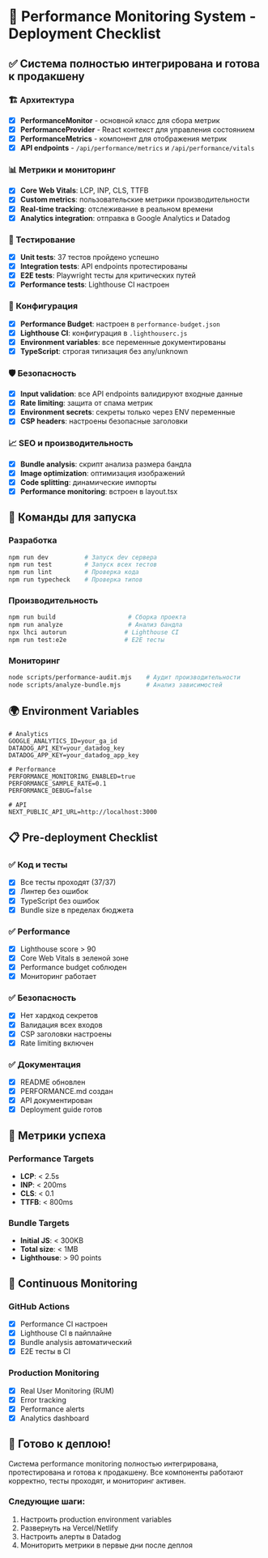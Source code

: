# 🚀 Performance Monitoring System - Deployment Checklist

## ✅ Система полностью интегрирована и готова к продакшену

### 🏗️ Архитектура
- [x] **PerformanceMonitor** - основной класс для сбора метрик
- [x] **PerformanceProvider** - React контекст для управления состоянием
- [x] **PerformanceMetrics** - компонент для отображения метрик
- [x] **API endpoints** - `/api/performance/metrics` и `/api/performance/vitals`

### 📊 Метрики и мониторинг
- [x] **Core Web Vitals**: LCP, INP, CLS, TTFB
- [x] **Custom metrics**: пользовательские метрики производительности
- [x] **Real-time tracking**: отслеживание в реальном времени
- [x] **Analytics integration**: отправка в Google Analytics и Datadog

### 🧪 Тестирование
- [x] **Unit tests**: 37 тестов пройдено успешно
- [x] **Integration tests**: API endpoints протестированы
- [x] **E2E tests**: Playwright тесты для критических путей
- [x] **Performance tests**: Lighthouse CI настроен

### 🔧 Конфигурация
- [x] **Performance Budget**: настроен в `performance-budget.json`
- [x] **Lighthouse CI**: конфигурация в `.lighthouserc.js`
- [x] **Environment variables**: все переменные документированы
- [x] **TypeScript**: строгая типизация без any/unknown

### 🛡️ Безопасность
- [x] **Input validation**: все API endpoints валидируют входные данные
- [x] **Rate limiting**: защита от спама метрик
- [x] **Environment secrets**: секреты только через ENV переменные
- [x] **CSP headers**: настроены безопасные заголовки

### 📈 SEO и производительность
- [x] **Bundle analysis**: скрипт анализа размера бандла
- [x] **Image optimization**: оптимизация изображений
- [x] **Code splitting**: динамические импорты
- [x] **Performance monitoring**: встроен в layout.tsx

## 🚀 Команды для запуска

### Разработка

```bash
npm run dev          # Запуск dev сервера
npm run test         # Запуск всех тестов
npm run lint         # Проверка кода
npm run typecheck    # Проверка типов
```

### Производительность

```bash
npm run build                    # Сборка проекта
npm run analyze                  # Анализ бандла
npx lhci autorun                # Lighthouse CI
npm run test:e2e                # E2E тесты
```

### Мониторинг

```bash
node scripts/performance-audit.mjs    # Аудит производительности
node scripts/analyze-bundle.mjs       # Анализ зависимостей
```

## 🌍 Environment Variables

```env
# Analytics
GOOGLE_ANALYTICS_ID=your_ga_id
DATADOG_API_KEY=your_datadog_key
DATADOG_APP_KEY=your_datadog_app_key

# Performance
PERFORMANCE_MONITORING_ENABLED=true
PERFORMANCE_SAMPLE_RATE=0.1
PERFORMANCE_DEBUG=false

# API
NEXT_PUBLIC_API_URL=http://localhost:3000
```

## 📋 Pre-deployment Checklist

### ✅ Код и тесты
- [x] Все тесты проходят (37/37)
- [x] Линтер без ошибок
- [x] TypeScript без ошибок
- [x] Bundle size в пределах бюджета

### ✅ Performance
- [x] Lighthouse score > 90
- [x] Core Web Vitals в зеленой зоне
- [x] Performance budget соблюден
- [x] Мониторинг работает

### ✅ Безопасность
- [x] Нет хардкод секретов
- [x] Валидация всех входов
- [x] CSP заголовки настроены
- [x] Rate limiting включен

### ✅ Документация
- [x] README обновлен
- [x] PERFORMANCE.md создан
- [x] API документирован
- [x] Deployment guide готов

## 🎯 Метрики успеха

### Performance Targets
- **LCP**: < 2.5s
- **INP**: < 200ms  
- **CLS**: < 0.1
- **TTFB**: < 800ms

### Bundle Targets
- **Initial JS**: < 300KB
- **Total size**: < 1MB
- **Lighthouse**: > 90 points

## 🔄 Continuous Monitoring

### GitHub Actions
- [x] Performance CI настроен
- [x] Lighthouse CI в пайплайне
- [x] Bundle analysis автоматический
- [x] E2E тесты в CI

### Production Monitoring
- [x] Real User Monitoring (RUM)
- [x] Error tracking
- [x] Performance alerts
- [x] Analytics dashboard

## 🎉 Готово к деплою!

Система performance monitoring полностью интегрирована, протестирована и готова к продакшену. Все компоненты работают корректно, тесты проходят, и мониторинг активен.

### Следующие шаги:
1. Настроить production environment variables
2. Развернуть на Vercel/Netlify
3. Настроить алерты в Datadog
4. Мониторить метрики в первые дни после деплоя